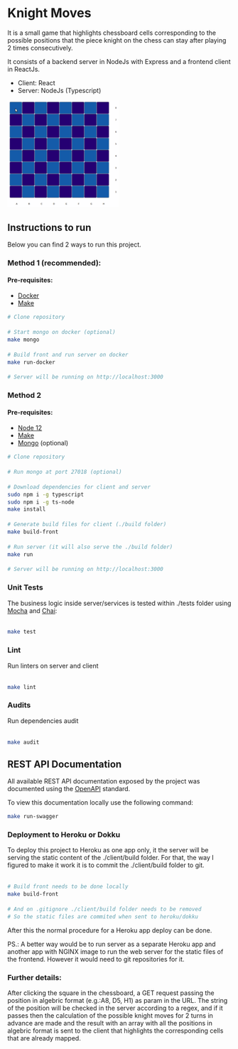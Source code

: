 # Knight Moves

It is a small game that highlights chessboard cells corresponding to the possible positions that the piece knight on the chess can stay after playing 2 times consecutively.

It consists of a backend server in NodeJs with Express and a frontend client in ReactJs.

- Client: React
- Server: NodeJs (Typescript)

[<img src="./knight_moves.gif" width="250"/>](./knight_moves.gif)

## Instructions to run
Below you can find 2 ways to run this project.

### Method 1 (recommended):
#### Pre-requisites:
- [Docker](https://docs.docker.com/install/)
- [Make](https://www.gnu.org/software/make/)

```bash
# Clone repository

# Start mongo on docker (optional)
make mongo

# Build front and run server on docker
make run-docker

# Server will be running on http://localhost:3000

```

### Method 2
#### Pre-requisites:
- [Node 12](https://nodejs.org/en/)
- [Make](https://www.gnu.org/software/make/)
- [Mongo](https://www.mongodb.com/) (optional)

```bash
# Clone repository

# Run mongo at port 27018 (optional)

# Download dependencies for client and server
sudo npm i -g typescript
sudo npm i -g ts-node
make install

# Generate build files for client (./build folder)
make build-front

# Run server (it will also serve the ./build folder)
make run

# Server will be running on http://localhost:3000

```

### Unit Tests
The business logic inside server/services is tested within ./tests folder using [Mocha](https://mochajs.org/) and [Chai](https://www.chaijs.com):

```bash

make test

``` 

### Lint
Run linters on server and client

```bash

make lint

``` 

### Audits
Run dependencies audit

```bash

make audit

``` 

## REST API Documentation
All available REST API documentation exposed by the project was documented using the [OpenAPI](https://www.openapis.org/) standard.

To view this documentation locally use the following command:
```bash
make run-swagger
```


### Deployment to Heroku or Dokku
To deploy this project to Heroku as one app only, it the server will be serving the static content of the ./client/build folder.
For that, the way I figured to make it work it is to commit the ./client/build folder to git.

```bash

# Build front needs to be done locally
make build-front

# And on .gitignore ./client/build folder needs to be removed
# So the static files are commited when sent to heroku/dokku

```

After this the normal procedure for a Heroku app deploy can be done.

PS.: A better way would be to run server as a separate Heroku app and another app with NGINX image to run the web server for the static files of the frontend. However it would need to git repositories for it.


### Further details:
After clicking the square in the chessboard, a GET request passing the position in algebric format (e.g.:A8, D5, H1) as param in the URL.
The string of the position will be checked in the server according to a regex, and if it passes then the calculation of the possible knight moves for 2 turns in advance are made and the result with an array with all the positions in algebric format is sent to the client that highlights the corresponding cells that are already mapped.



